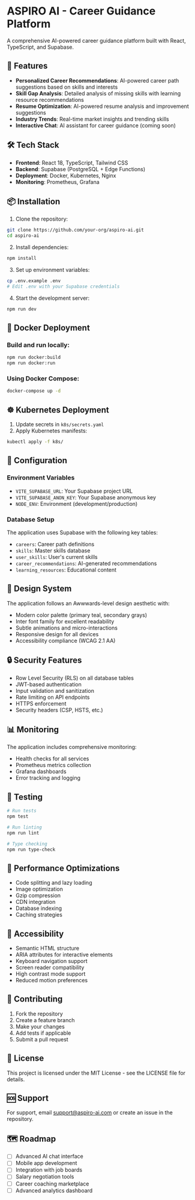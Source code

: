 # ASPIRO AI - Career Guidance Platform

A comprehensive AI-powered career guidance platform built with React, TypeScript, and Supabase.

## 🚀 Features

- **Personalized Career Recommendations**: AI-powered career path suggestions based on skills and interests
- **Skill Gap Analysis**: Detailed analysis of missing skills with learning resource recommendations
- **Resume Optimization**: AI-powered resume analysis and improvement suggestions
- **Industry Trends**: Real-time market insights and trending skills
- **Interactive Chat**: AI assistant for career guidance (coming soon)

## 🛠️ Tech Stack

- **Frontend**: React 18, TypeScript, Tailwind CSS
- **Backend**: Supabase (PostgreSQL + Edge Functions)
- **Deployment**: Docker, Kubernetes, Nginx
- **Monitoring**: Prometheus, Grafana

## 📦 Installation

1. Clone the repository:
```bash
git clone https://github.com/your-org/aspiro-ai.git
cd aspiro-ai
```

2. Install dependencies:
```bash
npm install
```

3. Set up environment variables:
```bash
cp .env.example .env
# Edit .env with your Supabase credentials
```

4. Start the development server:
```bash
npm run dev
```

## 🐳 Docker Deployment

### Build and run locally:
```bash
npm run docker:build
npm run docker:run
```

### Using Docker Compose:
```bash
docker-compose up -d
```

## ☸️ Kubernetes Deployment

1. Update secrets in `k8s/secrets.yaml`
2. Apply Kubernetes manifests:
```bash
kubectl apply -f k8s/
```

## 🔧 Configuration

### Environment Variables

- `VITE_SUPABASE_URL`: Your Supabase project URL
- `VITE_SUPABASE_ANON_KEY`: Your Supabase anonymous key
- `NODE_ENV`: Environment (development/production)

### Database Setup

The application uses Supabase with the following key tables:
- `careers`: Career path definitions
- `skills`: Master skills database
- `user_skills`: User's current skills
- `career_recommendations`: AI-generated recommendations
- `learning_resources`: Educational content

## 🎨 Design System

The application follows an Awwwards-level design aesthetic with:
- Modern color palette (primary teal, secondary grays)
- Inter font family for excellent readability
- Subtle animations and micro-interactions
- Responsive design for all devices
- Accessibility compliance (WCAG 2.1 AA)

## 🔒 Security Features

- Row Level Security (RLS) on all database tables
- JWT-based authentication
- Input validation and sanitization
- Rate limiting on API endpoints
- HTTPS enforcement
- Security headers (CSP, HSTS, etc.)

## 📊 Monitoring

The application includes comprehensive monitoring:
- Health checks for all services
- Prometheus metrics collection
- Grafana dashboards
- Error tracking and logging

## 🧪 Testing

```bash
# Run tests
npm test

# Run linting
npm run lint

# Type checking
npm run type-check
```

## 🚀 Performance Optimizations

- Code splitting and lazy loading
- Image optimization
- Gzip compression
- CDN integration
- Database indexing
- Caching strategies

## 📱 Accessibility

- Semantic HTML structure
- ARIA attributes for interactive elements
- Keyboard navigation support
- Screen reader compatibility
- High contrast mode support
- Reduced motion preferences

## 🤝 Contributing

1. Fork the repository
2. Create a feature branch
3. Make your changes
4. Add tests if applicable
5. Submit a pull request

## 📄 License

This project is licensed under the MIT License - see the LICENSE file for details.

## 🆘 Support

For support, email support@aspiro-ai.com or create an issue in the repository.

## 🗺️ Roadmap

- [ ] Advanced AI chat interface
- [ ] Mobile app development
- [ ] Integration with job boards
- [ ] Salary negotiation tools
- [ ] Career coaching marketplace
- [ ] Advanced analytics dashboard
